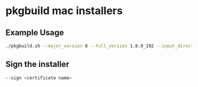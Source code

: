 # pkgbuild mac installers

## Example Usage

```bash
./pkgbuild.sh --major_version 8 --full_version 1.8.0_192 --input_directory /path/to/jdk --output_directory OpenJDK8U-jdk_x64_mac_hotspot_8u181b13.pkg
```

## Sign the installer

```bash
--sign <certificate name>
```
